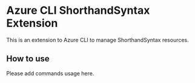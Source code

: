 # Azure CLI ShorthandSyntax Extension #
This is an extension to Azure CLI to manage ShorthandSyntax resources.

## How to use ##
Please add commands usage here.